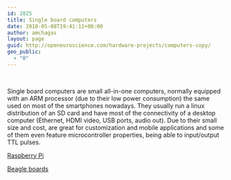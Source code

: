 ```yaml
---
id: 2825
title: Single board computers
date: 2018-05-08T19:41:11+00:00
author: amchagas
layout: page
guid: http://openeuroscience.com/hardware-projects/computers-copy/
geo_public:
  - "0"
---
```

&nbsp;

Single board computers are small all-in-one computers, normally equipped with an ARM processor (due to their low power consumption) the same used on most of the smartphones nowadays. They usually run a linux distribution of an SD card and have most of the connectivity of a desktop computer (Ethernet, HDMI video, USB ports, audio out). Due to their small size and cost, are great for customization and mobile applications and some of them even feature microcontroller properties, being able to input/output TTL pulses.

[Raspberry Pi](http://openeuroscience.com/hardware-projects/computers/raspberry-pi/ "Raspberry Pi")

[Beagle boards](http://openeuroscience.com/hardware-projects/computers/the-beagles/ "The “Beagles”")